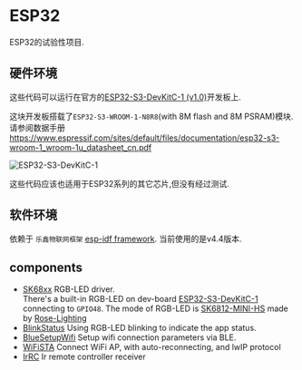 # ESP32
ESP32的试验性项目.

## 硬件环境
这些代码可以运行在官方的[ESP32-S3-DevKitC-1 (v1.0)](https://docs.espressif.com/projects/esp-idf/en/v4.4/esp32s3/hw-reference/esp32s3/user-guide-devkitc-1.html)开发板上.

这块开发板搭载了`ESP32-S3-WROOM-1-N8R8`(with 8M flash and 8M PSRAM)模块. 请参阅数据手册 https://www.espressif.com/sites/default/files/documentation/esp32-s3-wroom-1_wroom-1u_datasheet_cn.pdf

![ESP32-S3-DevKitC-1](https://docs.espressif.com/projects/esp-idf/en/v4.4/esp32s3/_images/esp32-s3-devkitc-1-v1-isometric.png)

这些代码应该也适用于ESP32系列的其它芯片,但没有经过测试.

## 软件环境
依赖于 `乐鑫物联网框架` [esp-idf framework](https://github.com/espressif/esp-idf). 当前使用的是v4.4版本.

## components
+ [SK68xx](./SK68xx) RGB-LED driver.  
  There's a built-in RGB-LED on dev-board [ESP32-S3-DevKitC-1](https://docs.espressif.com/projects/esp-idf/en/v4.4/esp32s3/hw-reference/esp32s3/user-guide-devkitc-1.html) connecting to `GPIO48`.
  The mode of RGB-LED is [SK6812-MINI-HS](https://www.rose-lighting.com/products/digital-full-color-mini-hs-sk6812-3535-rgb-smd-pixel-led-chip-dc5v) made by [Rose-Lighting](https://www.rose-lighting.com)
+ [BlinkStatus](./BlinkStatus) Using RGB-LED blinking to indicate the app status.
+ [BlueSetupWifi](./BlueSetupWifi) Setup wifi connection parameters via BLE.
+ [WiFiSTA](./WiFiSTA) Connect WiFi AP, with auto-reconnecting, and lwIP protocol
+ [IrRC](./IrRC) Ir remote controller receiver